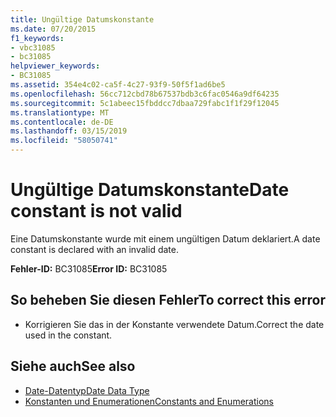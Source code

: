 ```yaml
---
title: Ungültige Datumskonstante
ms.date: 07/20/2015
f1_keywords:
- vbc31085
- bc31085
helpviewer_keywords:
- BC31085
ms.assetid: 354e4c02-ca5f-4c27-93f9-50f5f1ad6be5
ms.openlocfilehash: 56cc712cbd78b67537bdb3c6fac0546a9df64235
ms.sourcegitcommit: 5c1abeec15fbddcc7dbaa729fabc1f1f29f12045
ms.translationtype: MT
ms.contentlocale: de-DE
ms.lasthandoff: 03/15/2019
ms.locfileid: "58050741"
---
```

# <a name="date-constant-is-not-valid"></a><span data-ttu-id="bc197-102">Ungültige Datumskonstante</span><span class="sxs-lookup"><span data-stu-id="bc197-102">Date constant is not valid</span></span>
<span data-ttu-id="bc197-103">Eine Datumskonstante wurde mit einem ungültigen Datum deklariert.</span><span class="sxs-lookup"><span data-stu-id="bc197-103">A date constant is declared with an invalid date.</span></span>  
  
 <span data-ttu-id="bc197-104">**Fehler-ID:** BC31085</span><span class="sxs-lookup"><span data-stu-id="bc197-104">**Error ID:** BC31085</span></span>  
  
## <a name="to-correct-this-error"></a><span data-ttu-id="bc197-105">So beheben Sie diesen Fehler</span><span class="sxs-lookup"><span data-stu-id="bc197-105">To correct this error</span></span>  
  
-   <span data-ttu-id="bc197-106">Korrigieren Sie das in der Konstante verwendete Datum.</span><span class="sxs-lookup"><span data-stu-id="bc197-106">Correct the date used in the constant.</span></span>  
  
## <a name="see-also"></a><span data-ttu-id="bc197-107">Siehe auch</span><span class="sxs-lookup"><span data-stu-id="bc197-107">See also</span></span>

- [<span data-ttu-id="bc197-108">Date-Datentyp</span><span class="sxs-lookup"><span data-stu-id="bc197-108">Date Data Type</span></span>](../../visual-basic/language-reference/data-types/date-data-type.md)
- [<span data-ttu-id="bc197-109">Konstanten und Enumerationen</span><span class="sxs-lookup"><span data-stu-id="bc197-109">Constants and Enumerations</span></span>](../../visual-basic/language-reference/constants-and-enumerations.md)
